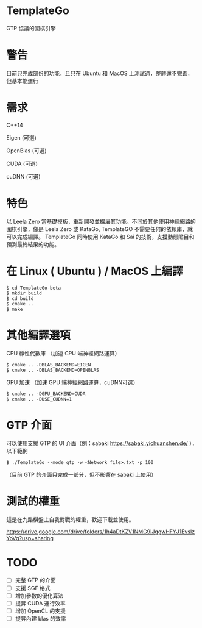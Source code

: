 # TemplateGo
GTP 協議的圍棋引擎

# 警告
目前只完成部份的功能，且只在 Ubuntu 和 MacOS 上測試過，整體還不完善，但基本能運行

# 需求
C++14

Eigen (可選)

OpenBlas (可選)

CUDA (可選)

cuDNN (可選)



# 特色
以 Leela Zero 當基礎模板，重新開發並擴展其功能。不同於其他使用神經網路的圍棋引擎，像是 Leela Zero 或 KataGo, TemplateGO 不需要任何的依賴庫，就可以完成編譯。
TemplateGo 同時使用 KataGo 和 Sai 的技術，支援動態貼目和預測最終結果的功能。


#  在 Linux ( Ubuntu ) / MacOS 上編譯

    $ cd TemplateGo-beta
    $ mkdir build
    $ cd build
    $ cmake ..
    $ make


# 其他編譯選項

CPU 線性代數庫 （加速 CPU 端神經網路運算）

    $ cmake .. -DBLAS_BACKEND=EIGEN
    $ cmake .. -DBLAS_BACKEND=OPENBLAS
    

GPU 加速 （加速 GPU 端神經網路運算，cuDNN可選）

    $ cmake .. -DGPU_BACKEND=CUDA
    $ cmake .. -DUSE_CUDNN=1


# GTP 介面

可以使用支援 GTP 的 UI 介面（例：sabaki https://sabaki.yichuanshen.de/ ），以下範例

    $ ./TemplateGo --mode gtp -w <Network file>.txt -p 100
    
（目前 GTP 的介面只完成一部分，但不影響在 sabaki 上使用）


# 測試的權重

這是在九路棋盤上自我對戰的權重，歡迎下載並使用。

https://drive.google.com/drive/folders/1h4aDtKZV1NMG9IJggwHFYJ1EvslzYoVq?usp=sharing

# TODO
- [ ] 完整 GTP 的介面
- [ ] 支援 SGF 格式
- [ ] 增加參數的優化算法 
- [ ] 提昇 CUDA 運行效率 
- [ ] 增加 OpenCL 的支援 
- [ ] 提昇內建 blas 的效率 
